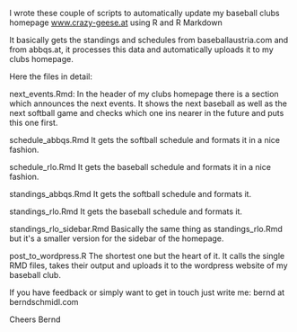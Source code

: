I wrote these couple of scripts to automatically update my baseball clubs homepage www.crazy-geese.at
using R and R Markdown

It basically gets the standings and schedules from baseballaustria.com and from abbqs.at, it processes
this data and automatically uploads it to my clubs homepage. 

Here the files in detail:

next_events.Rmd: In the header of my clubs homepage there is a section which announces the next events.
It shows the next baseball as well as the next softball game and checks which one ins nearer in the
future and puts this one first.

schedule_abbqs.Rmd It gets the softball schedule and formats it in a nice fashion. 

schedule_rlo.Rmd It gets the baseball schedule and formats it in a nice fashion.

standings_abbqs.Rmd It gets the softball schedule and formats it.

standings_rlo.Rmd It gets the baseball schedule and formats it. 

standings_rlo_sidebar.Rmd Basically the same thing as standings_rlo.Rmd but it's a smaller version
for the sidebar of the homepage. 

post_to_wordpress.R The shortest one but the heart of it. It calls the single RMD files, takes their
output and uploads it to the wordpress website of my baseball club.

If you have feedback or simply want to get in touch just write me: bernd at berndschmidl.com

Cheers
Bernd
